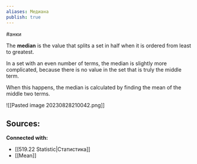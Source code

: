 ```yaml
---
aliases: Медиана
publish: true
---
```

#анки

The **median** is the value that splits a set in half when it is ordered from least to greatest.

In a set with an even number of terms, the median is slightly more complicated, because there is no value in the set that is truly the middle term.

When this happens, the median is calculated by finding the mean of the middle two terms.

![[Pasted image 20230828210042.png]]







**Sources:**
- 


**Connected with:**
- [[519.22 Statistic|Статистика]]
- [[Mean]]

